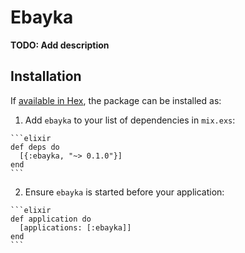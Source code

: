 # Ebayka

**TODO: Add description**

## Installation

If [available in Hex](https://hex.pm/docs/publish), the package can be installed as:

  1. Add `ebayka` to your list of dependencies in `mix.exs`:

    ```elixir
    def deps do
      [{:ebayka, "~> 0.1.0"}]
    end
    ```

  2. Ensure `ebayka` is started before your application:

    ```elixir
    def application do
      [applications: [:ebayka]]
    end
    ```

